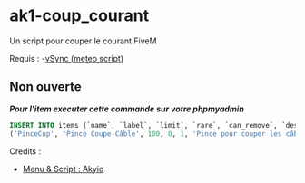 # ak1-coup_courant
Un script pour couper le courant FiveM

Requis :
  -[vSync (meteo script)](https://github.com/DevTestingPizza/vSync)

## Non ouverte

***Pour l'item executer cette commande sur votre phpmyadmin***
```sql
INSERT INTO items (`name`, `label`, `limit`, `rare`, `can_remove`, `desc`) VALUES
('PinceCup', 'Pince Coupe-Câble', 100, 0, 1, 'Pince pour couper les câbles');
```

Credits :
  - [Menu & Script : Akyio](https://github.com/Akiyo-bot)
